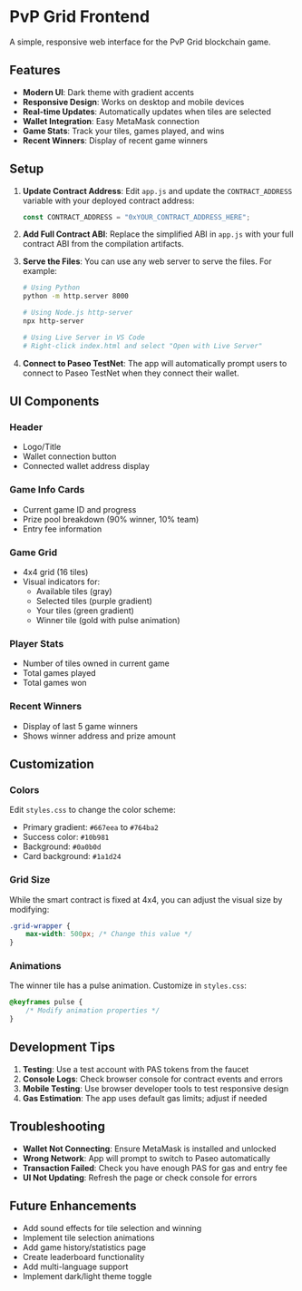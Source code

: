 # PvP Grid Frontend

A simple, responsive web interface for the PvP Grid blockchain game.

## Features

- **Modern UI**: Dark theme with gradient accents
- **Responsive Design**: Works on desktop and mobile devices
- **Real-time Updates**: Automatically updates when tiles are selected
- **Wallet Integration**: Easy MetaMask connection
- **Game Stats**: Track your tiles, games played, and wins
- **Recent Winners**: Display of recent game winners

## Setup

1. **Update Contract Address**:
   Edit `app.js` and update the `CONTRACT_ADDRESS` variable with your deployed contract address:
   ```javascript
   const CONTRACT_ADDRESS = "0xYOUR_CONTRACT_ADDRESS_HERE";
   ```

2. **Add Full Contract ABI**:
   Replace the simplified ABI in `app.js` with your full contract ABI from the compilation artifacts.

3. **Serve the Files**:
   You can use any web server to serve the files. For example:
   ```bash
   # Using Python
   python -m http.server 8000
   
   # Using Node.js http-server
   npx http-server
   
   # Using Live Server in VS Code
   # Right-click index.html and select "Open with Live Server"
   ```

4. **Connect to Paseo TestNet**:
   The app will automatically prompt users to connect to Paseo TestNet when they connect their wallet.

## UI Components

### Header
- Logo/Title
- Wallet connection button
- Connected wallet address display

### Game Info Cards
- Current game ID and progress
- Prize pool breakdown (90% winner, 10% team)
- Entry fee information

### Game Grid
- 4x4 grid (16 tiles)
- Visual indicators for:
  - Available tiles (gray)
  - Selected tiles (purple gradient)
  - Your tiles (green gradient)
  - Winner tile (gold with pulse animation)

### Player Stats
- Number of tiles owned in current game
- Total games played
- Total games won

### Recent Winners
- Display of last 5 game winners
- Shows winner address and prize amount

## Customization

### Colors
Edit `styles.css` to change the color scheme:
- Primary gradient: `#667eea` to `#764ba2`
- Success color: `#10b981`
- Background: `#0a0b0d`
- Card background: `#1a1d24`

### Grid Size
While the smart contract is fixed at 4x4, you can adjust the visual size by modifying:
```css
.grid-wrapper {
    max-width: 500px; /* Change this value */
}
```

### Animations
The winner tile has a pulse animation. Customize in `styles.css`:
```css
@keyframes pulse {
    /* Modify animation properties */
}
```

## Development Tips

1. **Testing**: Use a test account with PAS tokens from the faucet
2. **Console Logs**: Check browser console for contract events and errors
3. **Mobile Testing**: Use browser developer tools to test responsive design
4. **Gas Estimation**: The app uses default gas limits; adjust if needed

## Troubleshooting

- **Wallet Not Connecting**: Ensure MetaMask is installed and unlocked
- **Wrong Network**: App will prompt to switch to Paseo automatically
- **Transaction Failed**: Check you have enough PAS for gas and entry fee
- **UI Not Updating**: Refresh the page or check console for errors

## Future Enhancements

- Add sound effects for tile selection and winning
- Implement tile selection animations
- Add game history/statistics page
- Create leaderboard functionality
- Add multi-language support
- Implement dark/light theme toggle